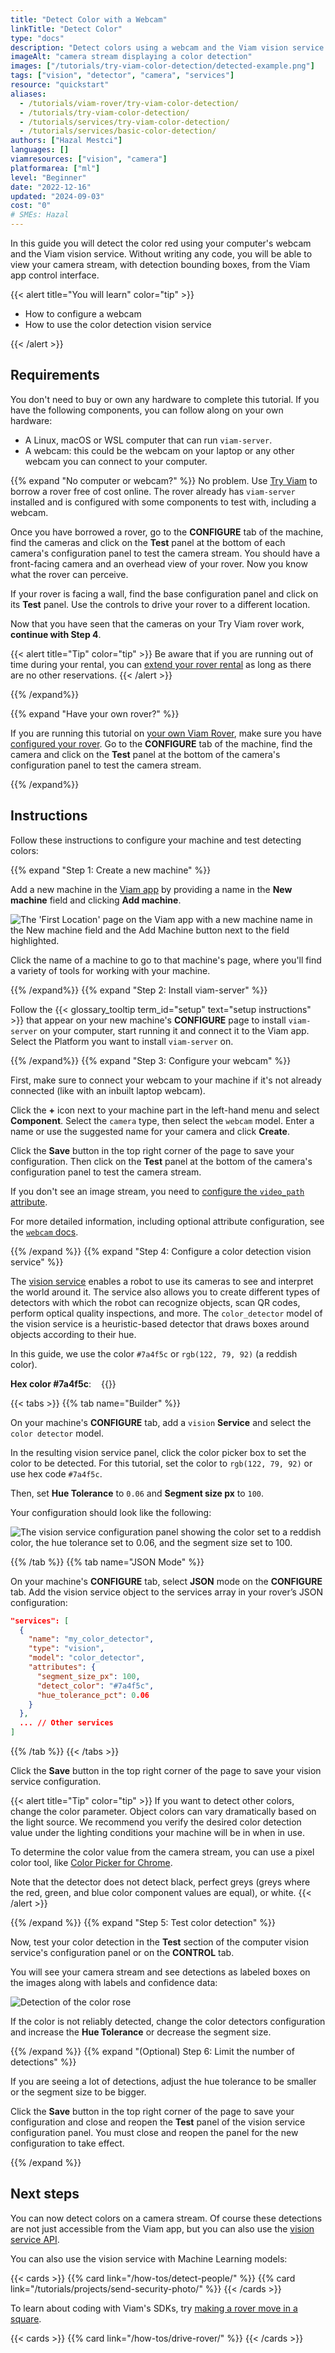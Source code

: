 ```yaml
---
title: "Detect Color with a Webcam"
linkTitle: "Detect Color"
type: "docs"
description: "Detect colors using a webcam and the Viam vision service. Without writing code, you will be able to view your camera stream, with detection bounding boxes."
imageAlt: "camera stream displaying a color detection"
images: ["/tutorials/try-viam-color-detection/detected-example.png"]
tags: ["vision", "detector", "camera", "services"]
resource: "quickstart"
aliases:
  - /tutorials/viam-rover/try-viam-color-detection/
  - /tutorials/try-viam-color-detection/
  - /tutorials/services/try-viam-color-detection/
  - /tutorials/services/basic-color-detection/
authors: ["Hazal Mestci"]
languages: []
viamresources: ["vision", "camera"]
platformarea: ["ml"]
level: "Beginner"
date: "2022-12-16"
updated: "2024-09-03"
cost: "0"
# SMEs: Hazal
---
```


In this guide you will detect the color red using your computer's webcam and the Viam vision service.
Without writing any code, you will be able to view your camera stream, with detection bounding boxes, from the Viam app control interface.

{{< alert title="You will learn" color="tip" >}}

- How to configure a webcam
- How to use the color detection vision service

{{< /alert >}}

## Requirements

You don't need to buy or own any hardware to complete this tutorial.
If you have the following components, you can follow along on your own hardware:

- A Linux, macOS or WSL computer that can run `viam-server`.
- A webcam: this could be the webcam on your laptop or any other webcam you can connect to your computer.

{{% expand "No computer or webcam?" %}}
No problem.
Use [Try Viam](https://app.viam.com/try) to borrow a rover free of cost online.
The rover already has `viam-server` installed and is configured with some components to test with, including a webcam.

Once you have borrowed a rover, go to the **CONFIGURE** tab of the machine, find the cameras and click on the **Test** panel at the bottom of each camera's configuration panel to test the camera stream.
You should have a front-facing camera and an overhead view of your rover.
Now you know what the rover can perceive.

If your rover is facing a wall, find the base configuration panel and click on its **Test** panel.
Use the controls to drive your rover to a different location.

Now that you have seen that the cameras on your Try Viam rover work, **continue with Step 4**.

{{< alert title="Tip" color="tip" >}}
Be aware that if you are running out of time during your rental, you can [extend your rover rental](/appendix/try-viam/reserve-a-rover/#extend-your-reservation) as long as there are no other reservations.
{{< /alert >}}

{{% /expand%}}

{{% expand "Have your own rover?" %}}

If you are running this tutorial on [your own Viam Rover](/appendix/try-viam/rover-resources/), make sure you have [configured your rover](/appendix/try-viam/rover-resources/rover-tutorial-fragments/).
Go to the **CONFIGURE** tab of the machine, find the camera and click on the **Test** panel at the bottom of the camera's configuration panel to test the camera stream.

{{% /expand%}}

## Instructions

Follow these instructions to configure your machine and test detecting colors:

{{% expand "Step 1: Create a new machine" %}}

Add a new machine in the [Viam app](https://app.viam.com) by providing a name in the **New machine** field and clicking **Add machine**.

![The 'First Location' page on the Viam app with a new machine name in the New machine field and the Add Machine button next to the field highlighted.](/fleet/app-usage/create-machine.png)

Click the name of a machine to go to that machine's page, where you'll find a variety of tools for working with your machine.

{{% /expand%}}
{{% expand "Step 2: Install viam-server" %}}

Follow the {{< glossary_tooltip term_id="setup" text="setup instructions" >}} that appear on your new machine's **CONFIGURE** page to install `viam-server` on your computer, start running it and connect it to the Viam app.
Select the Platform you want to install `viam-server` on.

{{% /expand%}}
{{% expand "Step 3: Configure your webcam" %}}

First, make sure to connect your webcam to your machine if it's not already connected (like with an inbuilt laptop webcam).

Click the **+** icon next to your machine part in the left-hand menu and select **Component**.
Select the `camera` type, then select the `webcam` model.
Enter a name or use the suggested name for your camera and click **Create**.

Click the **Save** button in the top right corner of the page to save your configuration.
Then click on the **Test** panel at the bottom of the camera's configuration panel to test the camera stream.

If you don't see an image stream, you need to [configure the `video_path` attribute](/components/camera/webcam/#using-video_path).

For more detailed information, including optional attribute configuration, see the [`webcam` docs](/components/camera/webcam/).

{{% /expand %}}
{{% expand "Step 4: Configure a color detection vision service" %}}

The [vision service](/services/vision/) enables a robot to use its cameras to see and interpret the world around it.
The service also allows you to create different types of detectors with which the robot can recognize objects, scan QR codes, perform optical quality inspections, and more.
The `color_detector` model of the vision service is a heuristic-based detector that draws boxes around objects according to their hue.

In this guide, we use the color `#7a4f5c` or `rgb(122, 79, 92)` (a reddish color).

<div style="display: flex;">
<span style="margin-right: 1rem;"><b>Hex color #7a4f5c</b>:</span> {{<imgproc src="/tutorials/try-viam-color-detection/7a4f5c.png" resize="150x" declaredimensions=true alt="A color swatch for the color that you will be detecting with your color detector. It's a reddish, maroon color.">}}
</div>

{{< tabs >}}
{{% tab name="Builder" %}}

On your machine's **CONFIGURE** tab, add a `vision` **Service** and select the `color detector` model.

In the resulting vision service panel, click the color picker box to set the color to be detected.
For this tutorial, set the color to `rgb(122, 79, 92)` or use hex code `#7a4f5c`.

Then, set **Hue Tolerance** to `0.06` and **Segment size px** to `100`.

Your configuration should look like the following:

![The vision service configuration panel showing the color set to a reddish color, the hue tolerance set to 0.06, and the segment size set to 100.](/appendix/try-viam/try-viam/vision-service-config.png)

{{% /tab %}}
{{% tab name="JSON Mode" %}}

On your machine's **CONFIGURE** tab, select **JSON** mode on the **CONFIGURE** tab.
Add the vision service object to the services array in your rover’s JSON configuration:

```json {class="line-numbers linkable-line-numbers" data-line="2-11"}
"services": [
  {
    "name": "my_color_detector",
    "type": "vision",
    "model": "color_detector",
    "attributes": {
      "segment_size_px": 100,
      "detect_color": "#7a4f5c",
      "hue_tolerance_pct": 0.06
    }
  },
  ... // Other services
]
```

{{% /tab %}}
{{< /tabs >}}

Click the **Save** button in the top right corner of the page to save your vision service configuration.

{{< alert title="Tip" color="tip" >}}
If you want to detect other colors, change the color parameter.
Object colors can vary dramatically based on the light source.
We recommend you verify the desired color detection value under the lighting conditions your machine will be in when in use.

To determine the color value from the camera stream, you can use a pixel color tool, like [Color Picker for Chrome](https://chrome.google.com/webstore/detail/color-picker-for-chrome/clldacgmdnnanihiibdgemajcfkmfhia).

Note that the detector does not detect black, perfect greys (greys where the red, green, and blue color component values are equal), or white.
{{< /alert >}}

{{% /expand %}}
{{% expand "Step 5: Test color detection" %}}

Now, test your color detection in the **Test** section of the computer vision service's configuration panel or on the **CONTROL** tab.

You will see your camera stream and see detections as labeled boxes on the images along with labels and confidence data:

![Detection of the color rose](/services/vision/rose-detection.png)

If the color is not reliably detected, change the color detectors configuration and increase the **Hue Tolerance** or decrease the segment size.

{{% /expand %}}
{{% expand "(Optional) Step 6: Limit the number of detections" %}}

If you are seeing a lot of detections, adjust the hue tolerance to be smaller or the segment size to be bigger.

Click the **Save** button in the top right corner of the page to save your configuration and close and reopen the **Test** panel of the vision service configuration panel.
You must close and reopen the panel for the new configuration to take effect.

{{% /expand %}}

## Next steps

You can now detect colors on a camera stream.
Of course these detections are not just accessible from the Viam app, but you can also use the [vision service API](/appendix/apis/services/vision/#api).

You can also use the vision service with Machine Learning models:

{{< cards >}}
{{% card link="/how-tos/detect-people/" %}}
{{% card link="/tutorials/projects/send-security-photo/" %}}
{{< /cards >}}

To learn about coding with Viam's SDKs, try [making a rover move in a square](/how-tos/drive-rover/).

{{< cards >}}
{{% card link="/how-tos/drive-rover/" %}}
{{< /cards >}}
